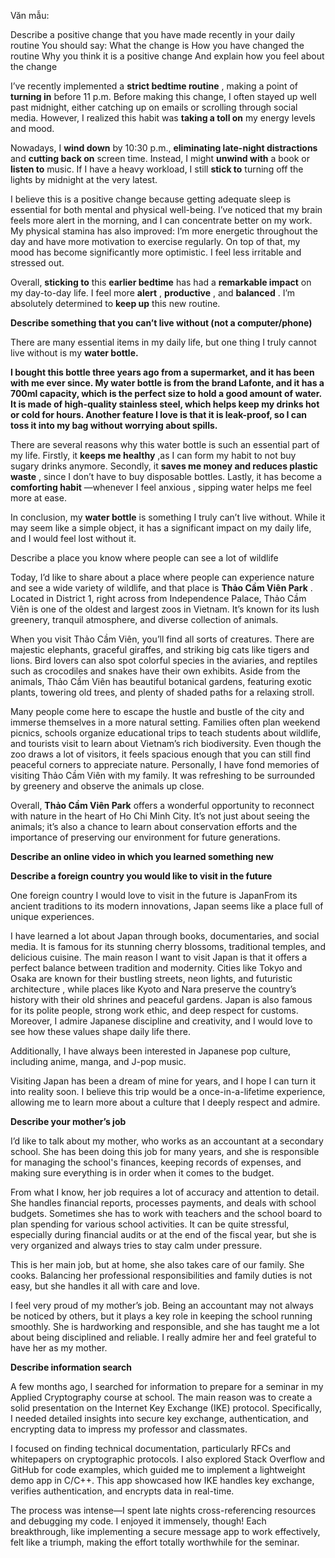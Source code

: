 Văn mẫu:

Describe a positive change that you have made recently in your daily routine You should say: What the change is How you have changed the routine Why you think it is a positive change And explain how you feel about the change

I’ve recently implemented a **strict bedtime routine** , making a point of **turning in** before 11 p.m. Before making this change, I often stayed up well past midnight, either catching up on emails or scrolling through social media. However, I realized this habit was **taking a toll on** my energy levels and mood.

Nowadays, I **wind down** by 10:30 p.m., **eliminating late-night distractions** and **cutting back on** screen time. Instead, I might **unwind with** a book or **listen to** music. If I have a heavy workload, I still **stick to** turning off the lights by midnight at the very latest.

I believe this is a positive change because getting adequate sleep is essential for both mental and physical well-being. I’ve noticed that my brain feels more alert in the morning, and I can concentrate better on my work. My physical stamina has also improved: I’m more energetic throughout the day and have more motivation to exercise regularly. On top of that, my mood has become significantly more optimistic. I feel less irritable and stressed out.

Overall, **sticking to** this **earlier bedtime** has had a **remarkable impact** on my day-to-day life. I feel more **alert** , **productive** , and **balanced** . I’m absolutely determined to **keep up** this new routine.

**Describe something that you can’t live without (not a computer/phone)**

There are many essential items in my daily life, but one thing I truly cannot live without is my **water bottle.**

**I bought this bottle three years ago from a supermarket, and it has been with me ever since. My water bottle is from the brand Lafonte, and it has a 700ml capacity, which is the perfect size to hold a good amount of water. It is made of high-quality stainless steel, which helps keep my drinks hot or cold for hours.  Another feature I love is that it is leak-proof, so I can toss it into my bag without worrying about spills.**

There are several reasons why this water bottle is such an essential part of my life. Firstly, it **keeps me healthy** ,as I can form my habit to not buy sugary drinks anymore. Secondly, it **saves me money and reduces plastic waste** , since I don’t have to buy disposable bottles. Lastly, it has become a **comforting habit** —whenever I feel anxious , sipping water helps me feel more at ease.

In conclusion, my **water bottle** is something I truly can’t live without. While it may seem like a simple object, it has a significant impact on my daily life, and I would feel lost without it.

Describe a place you know where people can see a lot of wildlife

Today, I’d like to share about a place where people can experience nature and see a wide variety of wildlife, and that place is **Thảo Cầm Viên Park** . Located in District 1, right across from Independence Palace, Thảo Cầm Viên is one of the oldest and largest zoos in Vietnam. It’s known for its lush greenery, tranquil atmosphere, and diverse collection of animals.

When you visit Thảo Cầm Viên, you’ll find all sorts of creatures. There are majestic elephants, graceful giraffes, and striking big cats like tigers and lions. Bird lovers can also spot colorful species in the aviaries, and reptiles such as crocodiles and snakes have their own exhibits. Aside from the animals, Thảo Cầm Viên has beautiful botanical gardens, featuring exotic plants, towering old trees, and plenty of shaded paths for a relaxing stroll.

Many people come here to escape the hustle and bustle of the city and immerse themselves in a more natural setting. Families often plan weekend picnics, schools organize educational trips to teach students about wildlife, and tourists visit to learn about Vietnam’s rich biodiversity. Even though the zoo draws a lot of visitors, it feels spacious enough that you can still find peaceful corners to appreciate nature. Personally, I have fond memories of visiting Thảo Cầm Viên with my family. It was refreshing to be surrounded by greenery and observe the animals up close.

Overall, **Thảo Cầm Viên Park** offers a wonderful opportunity to reconnect with nature in the heart of Ho Chi Minh City. It’s not just about seeing the animals; it’s also a chance to learn about conservation efforts and the importance of preserving our environment for future generations.

**Describe an online video in which you learned something new**

**Describe a foreign country you would like to visit in the future**

One foreign country I would love to visit in the future is JapanFrom its ancient traditions to its modern innovations, Japan seems like a place full of unique experiences.

I have learned a lot about Japan through books, documentaries, and social media. It is famous for its stunning cherry blossoms, traditional temples, and delicious cuisine.  The main reason I want to visit Japan is that it offers a perfect balance between tradition and modernity.  Cities like Tokyo and Osaka are known for their  bustling streets, neon lights, and futuristic architecture , while places like Kyoto and Nara preserve the country’s history with their old shrines and peaceful gardens. Japan is also famous for its polite people, strong work ethic, and deep respect for customs. Moreover, I admire Japanese discipline and creativity, and I would love to see how these values shape daily life there.

Additionally, I have always been interested in Japanese pop culture, including anime, manga, and J-pop music.

Visiting Japan has been a dream of mine for years, and I hope I can turn it into reality soon. I believe this trip would be a once-in-a-lifetime experience, allowing me to learn more about a culture that I deeply respect and admire.

**Describe your mother’s job**

I’d like to talk about my mother, who works as an accountant at a secondary school. She has been doing this job for many years, and she is responsible for managing the school's finances, keeping records of expenses, and making sure everything is in order when it comes to the budget.

From what I know, her job requires a lot of accuracy and attention to detail. She handles financial reports, processes payments, and deals with school budgets. Sometimes she has to work with teachers and the school board to plan spending for various school activities. It can be quite stressful, especially during financial audits or at the end of the fiscal year, but she is very organized and always tries to stay calm under pressure.

This is her main job, but at home, she also takes care of our family. She cooks. Balancing her professional responsibilities and family duties is not easy, but she handles it all with care and love.

I feel very proud of my mother’s job. Being an accountant may not always be noticed by others, but it plays a key role in keeping the school running smoothly. She is hardworking and responsible, and she has taught me a lot about being disciplined and reliable. I really admire her and feel grateful to have her as my mother.

**Describe information search**

A few months ago, I searched for information to prepare for a seminar in my Applied Cryptography course at school. The main reason was to create a solid presentation on the Internet Key Exchange (IKE) protocol. Specifically, I needed detailed insights into secure key exchange, authentication, and encrypting data to impress my professor and classmates.

I focused on finding technical documentation, particularly RFCs and whitepapers on cryptographic protocols. I also explored Stack Overflow and GitHub for code examples, which guided me to implement a lightweight demo app in C/C++. This app showcased how IKE handles key exchange, verifies authentication, and encrypts data in real-time.

The process was intense—I spent late nights cross-referencing resources and debugging my code. I enjoyed it immensely, though! Each breakthrough, like implementing a secure message app to work effectively, felt like a triumph, making the effort totally worthwhile for the seminar.